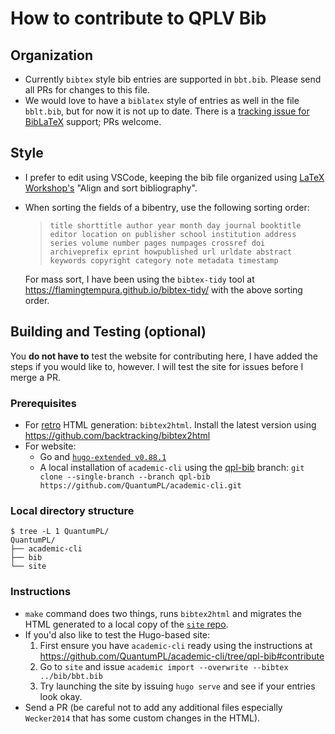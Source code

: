 # How to contribute to QPLV Bib

## Organization
- Currently `bibtex` style bib entries are supported in `bbt.bib`. Please send all PRs for changes to this file.
- We would love to have a `biblatex` style of entries as well in the file `bblt.bib`, but for now it is not up to date. There is a [tracking issue for BibLaTeX](https://github.com/QuantumPL/bib/issues/6) support; PRs welcome.

## Style
- I prefer to edit using VSCode, keeping the bib file organized using [LaTeX Workshop's](https://marketplace.visualstudio.com/items?itemName=James-Yu.latex-workshop) "Align and sort bibliography".
- When sorting the fields of a bibentry, use the following sorting order:
  > `title shorttitle author year month day journal booktitle editor location on publisher school institution address series volume number pages numpages crossref doi archiveprefix eprint howpublished url urldate abstract keywords copyright category note metadata timestamp` 

  For mass sort, I have been using the `bibtex-tidy` tool at https://flamingtempura.github.io/bibtex-tidy/ with the above sorting order.

## Building and Testing (optional)
You **do not have to** test the website for contributing here, I have added the steps if you would like to, however. I will test the site for issues before I merge a PR.

### Prerequisites
- For [retro](https://quantumpl.github.io/bib/retro/bbt.html) HTML generation: `bibtex2html`. Install the latest version using https://github.com/backtracking/bibtex2html
- For website:
  - Go and [`hugo-extended v0.88.1`](https://github.com/gohugoio/hugo/releases/tag/v0.88.1)
  - A local installation of `academic-cli` using the [qpl-bib](https://github.com/QuantumPL/academic-cli/tree/qpl-bib) branch:
   `git clone --single-branch --branch qpl-bib https://github.com/QuantumPL/academic-cli.git`

### Local directory structure
```
$ tree -L 1 QuantumPL/
QuantumPL/
├── academic-cli
├── bib
└── site
```

### Instructions
- `make` command does two things, runs `bibtex2html` and migrates the HTML generated to a local copy of the [`site` repo](https://github.com/QuantumPL/site).
- If you'd also like to test the Hugo-based site:
  1. First ensure you have `academic-cli` ready using the instructions at https://github.com/QuantumPL/academic-cli/tree/qpl-bib#contribute
  2. Go to `site` and issue `academic import --overwrite --bibtex ../bib/bbt.bib`
  3. Try launching the site by issuing `hugo serve` and see if your entries look okay.
- Send a PR (be careful not to add any additional files especially `Wecker2014` that has some custom changes in the HTML).
